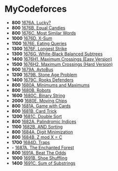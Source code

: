 # MyCodeforces

- **800** [1676A. Lucky?](./solutions/1676A.cpp)
- **800** [1676B. Equal Candies](./solutions/1676B.cpp)
- **800** [1676C. Most Similar Words](./solutions/1676C.cpp)
- **1000** [1676D. X-Sum](./solutions/1676D.cpp)
- **1100** [1676E. Eating Queries](./solutions/1676E.cpp)
- **1300** [1676F. Longest Strike](./solutions/1676F.cpp)
- **1300** [1676G. White-Black Balanced Subtrees](./solutions/1676G.cpp)
- **1400** [1676H1. Maximum Crossings (Easy Version)](./solutions/1676H2.cpp)
- **1500** [1676H2. Maximum Crossings (Hard Version)](./solutions/1676H2.cpp)
- **900** [1679A. AvtoBus](./solutions/1680A.cpp)
- **1200** [1679B. Stone Age Problem](./solutions/1680B.cpp)
- **1400** [1679C. Rooks Defenders](./solutions/1679C.cpp)
- **800** [1680A. Minimums and Maximums](./solutions/1680A.cpp)
- **800** [1680B. Robots](./solutions/1680B.cpp)
- **1600** [1680C. Binary String](./solutions/1680C.cpp)
- **2000** [1680E. Moving Chips](./solutions/1680E.cpp)
- **800** [1681A. Game with Cards](./solutions/1681A.cpp)
- **800** [1681B. Card Trick](./solutions/1681B.cpp)
- **1200** [1681C. Double Sort](./solutions/1681C.cpp)
- **800** [1682A. Palindromic Indices](./solutions/1682A.cpp)
- **1100** [1682B. AND Sorting](./solutions/1682B.cpp)
- **800** [1684A. Digit Minimization](./solutions/1684A.cpp)
- **800** [1684B. Z mod X = C](./solutions/1684B.cpp)
- **1700** [1684D. Traps](./solutions/1684D.cpp)
- **-** [1687A. The Enchanted Forest](./solutions/1687A.cpp)
- **800** [1691A. Beat The Odds](./solutions/1691A.cpp)
- **1000** [1691B. Shoe Shuffling](./solutions/1691B.cpp)
- **1400** [1691C. Sum of Substrings](./solutions/1691C.cpp)